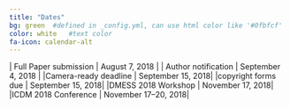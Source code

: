 ```yaml
---
title: "Dates"
bg: green  #defined in _config.yml, can use html color like '#0fbfcf'
color: white   #text color
fa-icon: calendar-alt
---
```



| Full Paper submission |	August 7, 2018 |
| Author notification | September 4, 2018 |
|Camera-ready deadline  | 	September 15, 2018|
|copyright forms due | September 15, 2018|
|DMESS 2018 Workshop |	November 17, 2018|
|ICDM 2018 Conference |	November 17–20, 2018|

